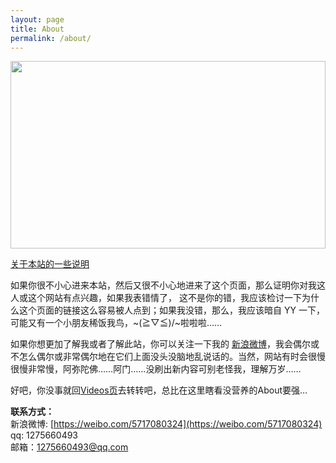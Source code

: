 ```yaml
---
layout: page
title: About
permalink: /about/
---
```


<img src="/study-video/assets/img/bili_cover/timg.jpg"  width="100%" height="300">

[关于本站的一些说明](https://wblearn.github.io/study-video/instruction/2018/01/01/first.html)

如果你很不小心进来本站，然后又很不小心地进来了这个页面，那么证明你对我这人或这个网站有点兴趣，如果我表错情了，
这不是你的错，我应该检讨一下为什么这个页面的链接这么容易被人点到；如果我没错，那么，我应该暗自 YY 一下，可能又有一个小朋友稀饭我鸟，~\(≧▽≦)/~啦啦啦……


如果你想更加了解我或者了解此站，你可以关注一下我的 [新浪微博](https://weibo.com/5717080324)，我会偶尔或不怎么偶尔或非常偶尔地在它们上面没头没脑地乱说话的。当然，网站有时会很慢很慢非常慢，阿弥陀佛……阿门……没刷出新内容可别老怪我，理解万岁……

好吧，你没事就回[Videos页](https://wblearn.github.io/study-video/videos/)去转转吧，总比在这里瞎看没营养的About要强…



**联系方式：**<br/>
新浪微博: [https://weibo.com/5717080324](https://weibo.com/5717080324)<br/>
qq: 1275660493<br/>
邮箱：1275660493@qq.com<br/>

